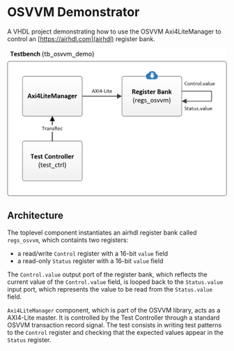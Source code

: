# OSVVM Demonstrator

A VHDL project demonstrating how to use the OSVVM Axi4LiteManager to control an [https://airhdl.com](airhdl) register bank.

![Demonstrator architecture](./doc/osvvm-demo.png)

## Architecture

The toplevel component instantiates an airhdl register bank called `regs_osvvm`, which containts two registers:

* a read/write `Control` register with a 16-bit `value` field   
* a read-only `Status` register with a 16-bit `value` field

The `Control.value` output port of the register bank, which reflects the current value of the `Control.value` field, 
is looped back to the `Status.value` input port, which represents the value to be read from the `Status.value` field.

`Axi4LiteManager` component, which is part of the OSVVM library, acts as a AXI4-Lite master. It is controlled by the Test Controller through a standard OSVVM transaction record signal. The test consists in writing test patterns to the `Control` register and checking that the expected values appear in the `Status` register.
